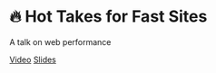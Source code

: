 # 🔥 Hot Takes for Fast Sites
A talk on web performance

[Video](https://www.youtube.com/watch?v=eo5no1C98Xg)
[Slides](https://clarkmitchell.github.io/hot-takes-for-fast-sites)

